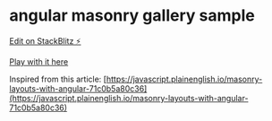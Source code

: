 # angular masonry gallery sample

[Edit on StackBlitz ⚡️](https://stackblitz.com/edit/angular-ivy-d46bzn)

[Play with it here](https://angular-ivy-d46bzn.stackblitz.io)

Inspired from this article:
[https://javascript.plainenglish.io/masonry-layouts-with-angular-71c0b5a80c36](https://javascript.plainenglish.io/masonry-layouts-with-angular-71c0b5a80c36)
